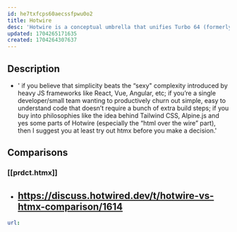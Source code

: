 ```yaml
---
id: he7txfcps60aecssfpwu0o2
title: Hotwire
desc: 'Hotwire is a conceptual umbrella that unifies Turbo 64 (formerly Turbolinks, dating back to 2012) and Stimulus 51 (from 2018) with a set of conventions which can be used with any server-side framework.'
updated: 1704265171635
created: 1704264307637
---
```


## Description

- ' if you believe that simplicity beats the “sexy" complexity introduced by heavy JS frameworks like React, Vue, Angular, etc; if you’re a single developer/small team wanting to productively churn out simple, easy to understand code that doesn’t require a bunch of extra build steps; if you buy into philosophies like the idea behind Tailwind CSS, Alpine.js and yes some parts of Hotwire (especially the “html over the wire” part), then I suggest you at least try out htmx before you make a decision.'

## Comparisons

### [[prdct.htmx]]

- https://discuss.hotwired.dev/t/hotwire-vs-htmx-comparison/1614
  - 

```yaml
url: 
```